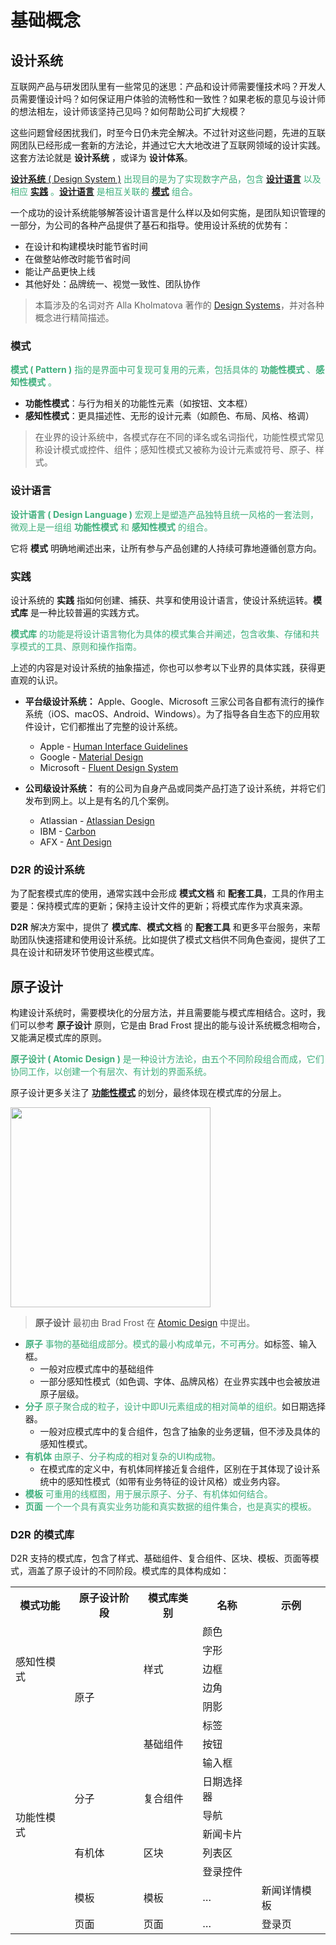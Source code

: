 # 基础概念

## 设计系统

互联网产品与研发团队里有一些常见的迷思：产品和设计师需要懂技术吗？开发人员需要懂设计吗？如何保证用户体验的流畅性和一致性？如果老板的意见与设计师的想法相左，设计师该坚持己见吗？如何帮助公司扩大规模？

这些问题曾经困扰我们，时至今日仍未完全解决。不过针对这些问题，先进的互联网团队已经形成一套新的方法论，并通过它大大地改进了互联网领域的设计实践。这套方法论就是 **设计系统** ，或译为 **设计体系**。

<font color=3EAF7C >[**设计系统** ( Design System )](./concept.html#设计系统) 出现目的是为了实现数字产品，包含 [**设计语言**](./concept.html#设计语言) 以及相应 [**实践**](./concept.html#实践) 。[**设计语言**](./concept.html#设计语言) 是相互关联的 [**模式**](./concept.html#模式) 组合。</font>

一个成功的设计系统能够解答设计语言是什么样以及如何实施，是团队知识管理的一部分，为公司的各种产品提供了基石和指导。使用设计系统的优势有：

* 在设计和构建模块时能节省时间
* 在做整站修改时能节省时间
* 能让产品更快上线
* 其他好处：品牌统一、视觉一致性、团队协作


> 本篇涉及的名词对齐 Alla Kholmatova 著作的 [Design Systems](https://www.smashingmagazine.com/printed-books/design-systems/)，并对各种概念进行精简描述。

### 模式

<font color=3EAF7C >**模式 ( Pattern )** 指的是界面中可复现可复用的元素，包括具体的 **功能性模式** 、**感知性模式** 。</font>

* **功能性模式**：与行为相关的功能性元素（如按钮、文本框）
* **感知性模式**：更具描述性、无形的设计元素（如颜色、布局、风格、格调）

> 在业界的设计系统中，各模式存在不同的译名或名词指代，功能性模式常见称设计模式或控件、组件；感知性模式又被称为设计元素或符号、原子、样式。

### 设计语言

<font color=3EAF7C >**设计语言 ( Design Language )** 宏观上是塑造产品独特且统一风格的一套法则，微观上是一组组 **功能性模式** 和 **感知性模式** 的组合。</font>

它将 **模式** 明确地阐述出来，让所有参与产品创建的人持续可靠地遵循创意方向。

### 实践

设计系统的 **实践** 指如何创建、捕获、共享和使用设计语言，使设计系统运转。**模式库** 是一种比较普遍的实践方式。

<font color=3EAF7C >**模式库** 的功能是将设计语言物化为具体的模式集合并阐述，包含收集、存储和共享模式的工具、原则和操作指南。</font>

上述的内容是对设计系统的抽象描述，你也可以参考以下业界的具体实践，获得更直观的认识。

* **平台级设计系统：** Apple、Google、Microsoft 三家公司各自都有流行的操作系统（iOS、macOS、Android、Windows）。为了指导各自生态下的应用软件设计，它们都推出了完整的设计系统。
    * Apple - [Human Interface Guidelines](https://developer.apple.com/design/human-interface-guidelines/)
    * Google - [Material Design](https://material.io/design)
    * Microsoft - [Fluent Design System](https://www.microsoft.com/design/fluent/)

* **公司级设计系统：** 有的公司为自身产品或同类产品打造了设计系统，并将它们发布到网上。以上是有名的几个案例。
    * Atlassian - [Atlassian Design](https://atlassian.design/)
    * IBM - [Carbon](https://www.carbondesignsystem.com/)
    * AFX - [Ant Design](https://ant.design/)

### D2R 的设计系统

为了配套模式库的使用，通常实践中会形成 **模式文档** 和 **配套工具**，工具的作用主要是：保持模式库的更新；保持主设计文件的更新；将模式库作为求真来源。

**D2R** 解决方案中，提供了 **模式库**、**模式文档** 的 **配套工具** 和更多平台服务，来帮助团队快速搭建和使用设计系统。比如提供了模式文档供不同角色查阅，提供了工具在设计和研发环节使用这些模式库。

## 原子设计

构建设计系统时，需要模块化的分层方法，并且需要能与模式库相结合。这时，我们可以参考 **原子设计** 原则，它是由 Brad Frost 提出的能与设计系统概念相吻合，又能满足模式库的原则。

<font color=3EAF7C >**原子设计 ( Atomic Design )** 是一种设计方法论，由五个不同阶段组合而成，它们协同工作，以创建一个有层次、有计划的界面系统。 </font>

原子设计更多关注了 [**功能性模式**](./concept.html#模式) 的划分，最终体现在模式库的分层上。

<img src="~@assets/concept/atoms-to-pages.gif" height=320/>

> **原子设计** 最初由 Brad Frost 在 [Atomic Design](https://atomicdesign.bradfrost.com/) 中提出。

* <font color=3EAF7C >**原子** 事物的基础组成部分。模式的最小构成单元，不可再分。</font>如标签、输入框。
    * 一般对应模式库中的基础组件
    * 一部分感知性模式（如色调、字体、品牌风格）在业界实践中也会被放进原子层级。
* <font color=3EAF7C >**分子** 原子聚合成的粒子，设计中即UI元素组成的相对简单的组织。</font>如日期选择器。
    * 一般对应模式库中的复合组件，包含了抽象的业务逻辑，但不涉及具体的感知性模式。
* <font color=3EAF7C >**有机体** 由原子、分子构成的相对复杂的UI构成物。</font>
    * 在模式库的定义中，有机体同样接近复合组件，区别在于其体现了设计系统中的感知性模式（如带有业务特征的设计风格）或业务内容。
* <font color=3EAF7C >**模板** 可重用的线框图，用于展示原子、分子、有机体如何结合。</font>
* <font color=3EAF7C >**页面** 一个一个具有真实业务功能和真实数据的组件集合，也是真实的模板。</font>

### D2R 的模式库

D2R 支持的模式库，包含了样式、基础组件、复合组件、区块、模板、页面等模式，涵盖了原子设计的不同阶段。模式库的具体构成如：

<table>
	<tr>
        <th>模式功能</th>
	    <th>原子设计阶段</th>
	    <th>模式库类别</th>
        <th>名称</th>
	    <th>示例</th>  
	</tr >
	<tr >
	    <td rowspan="5">感知性模式</td>
	    <td rowspan="8">原子</td>
         <td rowspan="5">样式</td>
	    <td>颜色</td>
        <td></td>
	</tr>
	<tr >
	    <td>字形</td>
        <td></td>
	</tr>
	<tr >
	    <td>边框</td>
        <td></td>
	</tr>
	<tr >
	    <td>边角</td>
        <td></td>
	</tr>
	<tr >
	    <td>阴影</td>
        <td></td>
	</tr>
	<tr >
	    <td rowspan="10">功能性模式</td>
        <td rowspan="3">基础组件</td>
	    <td>标签</td>
        <td></td>
	</tr>
	<tr >
	    <td>按钮</td>
        <td></td>
	</tr>
    <tr >
	    <td>输入框</td>
        <td></td>
	</tr>
	<tr >
        <td rowspan="2">分子</td>
        <td rowspan="2">复合组件</td>
	    <td>日期选择器</td>
        <td></td>
	</tr>
	<tr >
	    <td>导航</td>
        <td></td>
	</tr>
    <tr >
        <td rowspan="3">有机体</td>
        <td rowspan="3">区块</td>
	    <td>新闻卡片</td>
        <td></td>
	</tr>
    <tr >
	    <td>列表区</td>
        <td></td>
	</tr>
    <tr >
	    <td>登录控件</td>
        <td></td>
	</tr>
	<tr >
	    <td>模板</td>
        <td>模板</td>
	    <td>…</td>
        <td>新闻详情模板</td>
	</tr>
	<tr >
	    <td>页面</td>
        <td>页面</td>
	    <td>…</td>
        <td>登录页</td>
	</tr>
</table>
